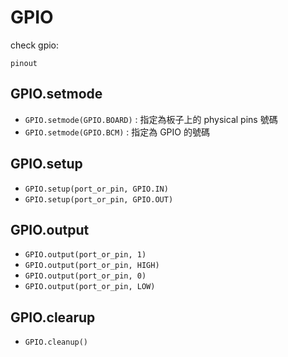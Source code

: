 # GPIO

check gpio:

```
pinout
```

## GPIO.setmode

* ```GPIO.setmode(GPIO.BOARD)``` : 指定為板子上的 physical pins 號碼
* ```GPIO.setmode(GPIO.BCM)``` : 指定為 GPIO 的號碼

## GPIO.setup

* ```GPIO.setup(port_or_pin, GPIO.IN)```
* ```GPIO.setup(port_or_pin, GPIO.OUT)```

## GPIO.output

* ```GPIO.output(port_or_pin, 1)```
* ```GPIO.output(port_or_pin, HIGH)```
* ```GPIO.output(port_or_pin, 0)```
* ```GPIO.output(port_or_pin, LOW)```

## GPIO.clearup

* ```GPIO.cleanup()```
